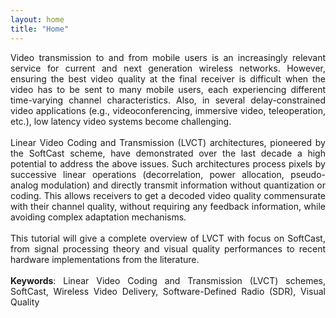 ```yaml
---
layout: home
title: "Home"
---
```

<div style="text-align: justify">  
Video transmission to and from mobile users is an increasingly relevant service for current and next generation wireless networks. However, ensuring the best video quality at the final receiver is difficult when the video has to be sent to many mobile users, each experiencing different time-varying channel characteristics. Also, in several delay-constrained video applications (e.g., videoconferencing, immersive video, teleoperation, etc.), low latency video systems become challenging.<br><br>
 Linear Video Coding and Transmission (LVCT) architectures, pioneered by the SoftCast scheme, have demonstrated over the last decade a high potential to address the above issues. Such architectures process pixels by successive linear operations (decorrelation, power allocation, pseudo-analog modulation) and directly transmit information without quantization or coding. This allows receivers to get a decoded video quality commensurate with their channel quality, without requiring any feedback information, while avoiding complex adaptation mechanisms. <br><br>
 This tutorial will give a complete overview of LVCT with focus on SoftCast, from signal processing theory and visual quality performances to recent hardware implementations from the literature.<br> 
<br> 
<strong>Keywords</strong>: Linear Video Coding and Transmission (LVCT) schemes, SoftCast, Wireless Video Delivery, Software-Defined Radio (SDR), Visual Quality

</div>
